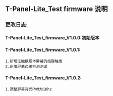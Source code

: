 <!--
 * @Description: None
 * @version: V1.0.0
 * @Author: LILYGO_L
 * @Date: 2023-09-12 18:12:36
 * @LastEditors: LILYGO_L
 * @LastEditTime: 2024-01-12 18:14:30
 * @License: GPL 3.0
-->
## T-Panel-Lite_Test firmware 说明

### 更改日志:
#### T-Panel-Lite_Test_firmware_V1.0.0:初始版本
#### T-Panel-Lite_Test_firmware_V1.0.1:
    1.新增无触摸版本屏幕的按键触发
    2.新增屏幕边缘检测测试
#### T-Panel-Lite_Test_firmware_V1.0.2:
    1.调整屏幕背光PWM为1Khz



